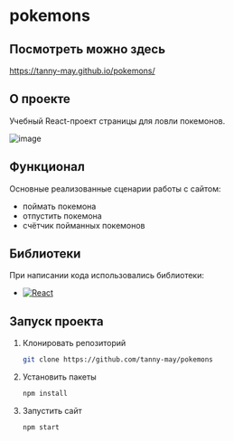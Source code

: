 # pokemons

## Посмотреть можно здесь 
https://tanny-may.github.io/pokemons/

## О проекте
Учебный React-проект страницы для ловли покемонов.

![image](https://github.com/user-attachments/assets/0195cfab-3a1c-444f-ab5d-9c49f80c6f05)


## Функционал
Основные реализованные сценарии работы с сайтом:
* поймать покемона
* отпустить покемона
* счётчик пойманных покемонов

## Библиотеки
При написании кода использовались библиотеки:
* [![React][React.js]][React-url]

## Запуск проекта
1. Клонировать репозиторий
   ```sh
   git clone https://github.com/tanny-may/pokemons
   ```
2. Установить пакеты
   ```sh
   npm install
   ```
3. Запустить сайт
   ```sh
   npm start
   ```

<!-- MARKDOWN LINKS & IMAGES -->
[React.js]: https://img.shields.io/badge/React-20232A?style=flat&logo=react&logoColor=61DAFB
[React-url]: https://reactjs.org/
